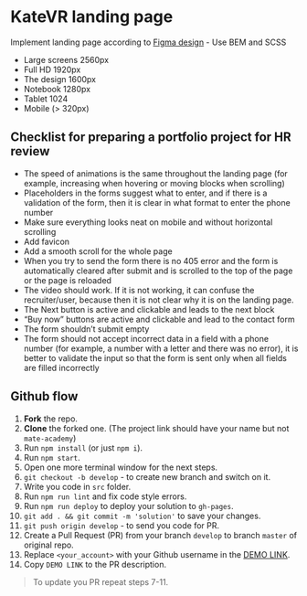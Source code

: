 # KateVR landing page
Implement landing page according to [Figma design](https://www.figma.com/file/hhtGde1r4hMr5wghrKm6vl/KatVR?node-id=159%3A0) - Use BEM and SCSS

- Large screens 2560px
- Full HD 1920px
- The design 1600px
- Notebook 1280px
- Tablet 1024
- Mobile (> 320px)


## Checklist for preparing a portfolio project for HR review

- The speed of animations is the same throughout the landing page (for example, increasing when hovering or moving blocks when scrolling)
- Placeholders in the forms suggest what to enter, and if there is a validation of the form, then it is clear in what format to enter the phone number
- Make sure everything looks neat on mobile and without horizontal scrolling
- Add favicon
- Add a smooth scroll for the whole page
- When you try to send the form there is no 405 error and the form is automatically cleared after submit and is scrolled to the top of the page or the page is reloaded
- The video should work. If it is not working, it can confuse the recruiter/user, because then it is not clear why it is on the landing page.
- The Next button is active and clickable and leads to the next block
- “Buy now” buttons are active and clickable and lead to the contact form
- The form shouldn’t submit empty
- The form should not accept incorrect data in a field with a phone number (for example, a number with a letter and there was no error), it is better to validate the input so that the form is sent only when all fields are filled incorrectly

## Github flow
1. **Fork** the repo.
2. **Clone** the forked one. (The project link should have your name but not `mate-academy`)
3. Run `npm install` (or just `npm i`).
4. Run `npm start`.
5. Open one more terminal window for the next steps.
6. `git checkout -b develop` - to create new branch and switch on it.
7. Write you code in `src` folder.
8. Run `npm run lint` and fix code style errors.
9. Run `npm run deploy` to deploy your solution to `gh-pages`.
10. `git add . && git commit -m 'solution'` to save your changes.
11. `git push origin develop` - to send you code for PR.
12. Create a Pull Request (PR) from your branch `develop` to branch `master` of original repo.
13. Replace `<your_account>` with your Github username in the
  [DEMO LINK](https://<your_account>.github.io/KateVRLanding/).
14. Copy `DEMO LINK` to the PR description.

> To update you PR repeat steps 7-11.
